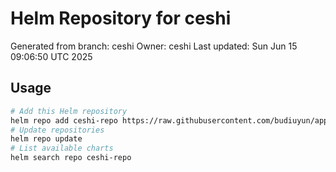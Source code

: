 # Helm Repository for ceshi
Generated from branch: ceshi
Owner: ceshi
Last updated: Sun Jun 15 09:06:50 UTC 2025

## Usage
```bash
# Add this Helm repository
helm repo add ceshi-repo https://raw.githubusercontent.com/budiuyun/appStore/helm-ceshi/
# Update repositories
helm repo update
# List available charts
helm search repo ceshi-repo
```
